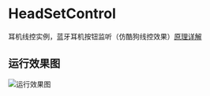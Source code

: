 # HeadSetControl
耳机线控实例，蓝牙耳机按钮监听（仿酷狗线控效果）[原理详解](%5B%E5%8E%9F%E7%90%86%E8%AF%A6%E8%A7%A3%5D%28http://blog.csdn.net/fengyuzhengfan/article/details/46461253%20%E5%8E%9F%E7%90%86%E8%AF%A6%E8%A7%A3%29)
## 运行效果图 ##
![运行效果图](https://github.com/crazycodeboy/HeadSetControl/blob/master/raw/preview.gif?raw=true)
